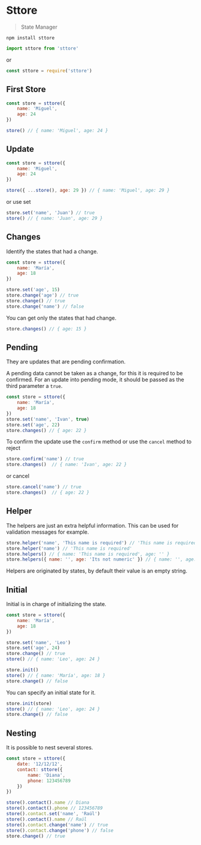 Sttore
=========

> State Manager

```
npm install sttore
```

```js
import sttore from 'sttore'
```
or
```js
const sttore = require('sttore')
```

## First Store

```js
const store = sttore({
    name: 'Miguel',
    age: 24
})

store() // { name: 'Miguel', age: 24 }
```

## Update

```js
const store = sttore({
    name: 'Miguel',
    age: 24
})

store({ ...store(), age: 29 }) // { name: 'Miguel', age: 29 }
```

or use set

```js
store.set('name', 'Juan') // true
store() // { name: 'Juan', age: 29 }
```

## Changes

Identify the states that had a change.

```js
const store = sttore({
    name: 'María',
    age: 18
})

store.set('age', 15)
store.change('age') // true
store.change() // true
store.change('name') // false
```

You can get only the states that had change.

```js
store.changes() // { age: 15 }
```

## Pending

They are updates that are pending confirmation.

A pending data cannot be taken as a change, for this it is required to be confirmed.
For an update into pending mode, it should be passed as the third parameter a `true`.

```js
const store = sttore({
    name: 'María',
    age: 18
})
store.set('name', 'Ivan', true)
store.set('age', 22)
store.changes() // { age: 22 }
```

To confirm the update use the `confirm` method or use the `cancel` method to reject

```js
store.confirm('name') // true
store.changes()  // { name: 'Ivan', age: 22 }
```
or cancel
```js
store.cancel('name') // true
store.changes()  // { age: 22 }
```

## Helper

The helpers are just an extra helpful information. This can be used for validation messages for example.

```js
store.helper('name', 'This name is required') // 'This name is required'
store.helper('name') // 'This name is required'
store.helpers() // { name: 'This name is required', age: '' }
store.helpers({ name: '', age: 'Its not numeric' }) // { name: '', age: 'Its not numeric' }
```

Helpers are originated by states, by default their value is an empty string.

## Initial

Initial is in charge of initializing the state.

```js
const store = sttore({
    name: 'María',
    age: 18
})

store.set('name', 'Leo')
store.set('age', 24)
store.change() // true
store() // { name: 'Leo', age: 24 }

store.init()
store() // { name: 'María', age: 18 }
store.change() // false
```

You can specify an initial state for it.

```js
store.init(store)
store() // { name: 'Leo', age: 24 }
store.change() // false
```

## Nesting

It is possible to nest several stores.

```js
const store = sttore({
    date: '12/12/12',
    contact: sttore({
        name: 'Diana',
        phone: 123456789
    })
})

store().contact().name // Diana
store().contact().phone // 123456789
store().contact.set('name', 'Raúl')
store().contact().name // Raúl
store().contact.change('name') // true
store().contact.change('phone') // false
store.change() // true
```
